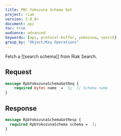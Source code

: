 ```yaml
---
title: PBC Yokozuna Schema Get
project: riak
version: 2.0.0+
document: api
toc: true
audience: advanced
keywords: [api, protocol-buffer, yokozuna, search]
group_by: "Object/Key Operations"
---
```


Fetch a [[search schema]] from Riak Search.

## Request

```protobuf
message RpbYokozunaSchemaGetReq {
    required bytes name  =  1;  // Schema name
}
```

## Response


```protobuf
message RpbYokozunaSchemaGetResp {
  required RpbYokozunaSchema schema =  1;
}
```